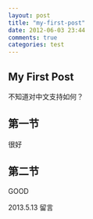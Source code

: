```yaml
---
layout: post
title: "my-first-post"
date: 2012-06-03 23:44
comments: true
categories: test
---
```

## My First Post

不知道对中文支持如何？

## 第一节

很好

## 第二节

GOOD

2013.5.13 留言
